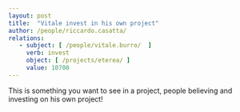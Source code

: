 ```yaml
---
layout: post
title:  "Vitale invest in his own project"
author: /people/riccardo.casatta/
relations:
   - subject: [ /people/vitale.burro/  ]
     verb: invest
     object: [ /projects/eterea/ ]
     value: 10700
---
```


This is something you want to see in a project, people believing and investing on his own project!
